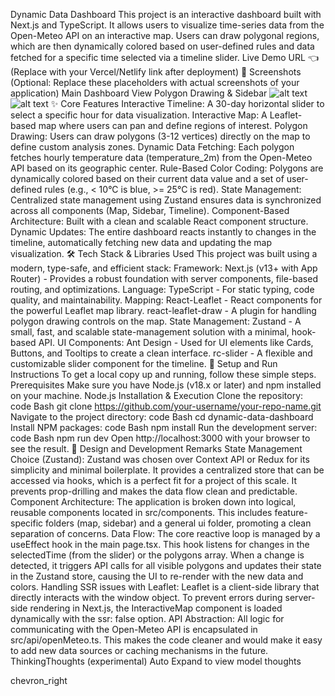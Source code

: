 Dynamic Data Dashboard
This project is an interactive dashboard built with Next.js and TypeScript. It allows users to visualize time-series data from the Open-Meteo API on an interactive map. Users can draw polygonal regions, which are then dynamically colored based on user-defined rules and data fetched for a specific time selected via a timeline slider.
Live Demo URL 👈 (Replace with your Vercel/Netlify link after deployment)
📸 Screenshots
(Optional: Replace these placeholders with actual screenshots of your application)
Main Dashboard View	Polygon Drawing & Sidebar
![alt text](path/to/screenshot1.png)
![alt text](path/to/screenshot2.png)
✨ Core Features
Interactive Timeline: A 30-day horizontal slider to select a specific hour for data visualization.
Interactive Map: A Leaflet-based map where users can pan and define regions of interest.
Polygon Drawing: Users can draw polygons (3-12 vertices) directly on the map to define custom analysis zones.
Dynamic Data Fetching: Each polygon fetches hourly temperature data (temperature_2m) from the Open-Meteo API based on its geographic center.
Rule-Based Color Coding: Polygons are dynamically colored based on their current data value and a set of user-defined rules (e.g., < 10°C is blue, >= 25°C is red).
State Management: Centralized state management using Zustand ensures data is synchronized across all components (Map, Sidebar, Timeline).
Component-Based Architecture: Built with a clean and scalable React component structure.
Dynamic Updates: The entire dashboard reacts instantly to changes in the timeline, automatically fetching new data and updating the map visualization.
🛠️ Tech Stack & Libraries Used
This project was built using a modern, type-safe, and efficient stack:
Framework: Next.js (v13+ with App Router) - Provides a robust foundation with server components, file-based routing, and optimizations.
Language: TypeScript - For static typing, code quality, and maintainability.
Mapping:
React-Leaflet - React components for the powerful Leaflet map library.
react-leaflet-draw - A plugin for handling polygon drawing controls on the map.
State Management: Zustand - A small, fast, and scalable state-management solution with a minimal, hook-based API.
UI Components:
Ant Design - Used for UI elements like Cards, Buttons, and Tooltips to create a clean interface.
rc-slider - A flexible and customizable slider component for the timeline.
🚀 Setup and Run Instructions
To get a local copy up and running, follow these simple steps.
Prerequisites
Make sure you have Node.js (v18.x or later) and npm installed on your machine.
Node.js
Installation & Execution
Clone the repository:
code
Bash
git clone https://github.com/your-username/your-repo-name.git
Navigate to the project directory:
code
Bash
cd dynamic-data-dashboard
Install NPM packages:
code
Bash
npm install
Run the development server:
code
Bash
npm run dev
Open http://localhost:3000 with your browser to see the result.
📝 Design and Development Remarks
State Management Choice (Zustand): Zustand was chosen over Context API or Redux for its simplicity and minimal boilerplate. It provides a centralized store that can be accessed via hooks, which is a perfect fit for a project of this scale. It prevents prop-drilling and makes the data flow clean and predictable.
Component Architecture: The application is broken down into logical, reusable components located in src/components. This includes feature-specific folders (map, sidebar) and a general ui folder, promoting a clean separation of concerns.
Data Flow: The core reactive loop is managed by a useEffect hook in the main page.tsx. This hook listens for changes in the selectedTime (from the slider) or the polygons array. When a change is detected, it triggers API calls for all visible polygons and updates their state in the Zustand store, causing the UI to re-render with the new data and colors.
Handling SSR issues with Leaflet: Leaflet is a client-side library that directly interacts with the window object. To prevent errors during server-side rendering in Next.js, the InteractiveMap component is loaded dynamically with the ssr: false option.
API Abstraction: All logic for communicating with the Open-Meteo API is encapsulated in src/api/openMeteo.ts. This makes the code cleaner and would make it easy to add new data sources or caching mechanisms in the future.
ThinkingThoughts
(experimental)
Auto
Expand to view model thoughts

chevron_right
